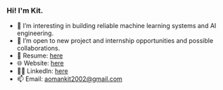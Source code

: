 ### Hi! I'm Kit.
- 🔭 I’m interesting in building reliable machine learning systems and AI engineering.
- 👯 I’m open to new project and internship opportunities and possible collaborations.
- 📄 Resume: [here]([https://drive.google.com/file/d/1XqsYGUif8TzCtRfViWH1CbxRrWgUE_rc/view?usp=sharing](https://drive.google.com/file/d/1p-Un8lXfze-D6-RGaygNu_70Bk1IK_Li/view?usp=drive_link))
- 🌐 Website: [here](https://amkcode.github.io/)
- 🤵🏻 LinkedIn: [here](https://www.linkedin.com/in/mankit-ao/)
- 📫 Email: aomankit2002@gmail.com
<!--
**AMKCode/AMKCode** is a ✨ _special_ ✨ repository because its `README.md` (this file) appears on your GitHub profile.

Here are some ideas to get you started:

- 🔭 I’m currently working on ...
- 🌱 I’m currently learning ...
- 👯 I’m looking to collaborate on ...
- 🤔 I’m looking for help with ...
- 💬 Ask me about ...
- 📫 How to reach me: ...
- 😄 Pronouns: ...
- ⚡ Fun fact: ...
-->
